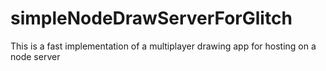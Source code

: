 # simpleNodeDrawServerForGlitch
This is a fast implementation of a multiplayer drawing app for hosting on a node server
